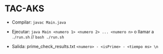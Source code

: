 # TAC-AKS

- Compilar: `javac Main.java`

- Ejecutar: `java Main <numero 1> <numero 2> ... <numero n>` o llamar a `./run.sh` // `bash ./run.sh`

- Salida: prime_check_results.txt  `<numero> - <isPrime> - <tiempo ms> \n`